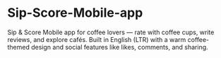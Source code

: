 # Sip-Score-Mobile-app
Sip &amp; Score   Mobile app for coffee lovers — rate with coffee cups, write reviews, and explore cafés.   Built in English (LTR) with a warm coffee-themed design and social features like likes, comments, and sharing. 
